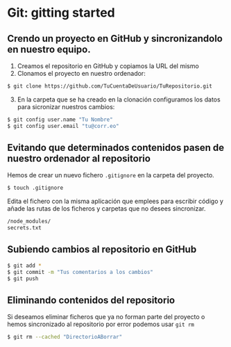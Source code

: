 # Git: gitting started

## Crendo un proyecto en GitHub y sincronizandolo en nuestro equipo.

1. Creamos el repositorio en GitHub y copiamos la URL del mismo
1. Clonamos el proyecto en nuestro ordenador:
```bash
$ git clone https://github.com/TuCuentaDeUsuario/TuRepositorio.git
```
3. En la carpeta que se ha creado en la clonación configuramos los datos para sicronizar nuestros cambios:
```bash
$ git config user.name "Tu Nombre"
$ git config user.email "tu@corr.eo"
```
## Evitando que determinados contenidos pasen de nuestro ordenador al repositorio
Hemos de crear un nuevo fichero `.gitignore` en la carpeta del proyecto.
```bash
$ touch .gitignore
```
Edita el fichero con la misma aplicación que emplees para escribir código y añade las rutas de los ficheros y carpetas que no desees sincronizar.
```bash
/node_modules/
secrets.txt
```
## Subiendo cambios al repositorio en GitHub
```bash
$ git add *
$ git commit -m "Tus comentarios a los cambios"
$ git push
```
## Eliminando contenidos del repositorio
Si deseamos eliminar ficheros que ya no forman parte del proyecto o hemos sincronizado al repositorio por error podemos usar `git rm`
```bash
$ git rm --cached "DirectorioABorrar"
```

